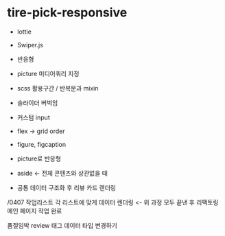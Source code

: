 # tire-pick-responsive

- lottie
- Swiper.js
- 반응형

- picture 미디어쿼리 지정
- scss 활용구간 / 반복문과 mixin
- 슬라이더 버벅임
- 커스텀 input
- flex -> grid order
- figure, figcaption
- picture로 반응형
- aside <- 전체 콘텐츠와 상관없을 때

- 공통 데이터 구조화 후 리뷰 카드 렌더링

/0407 작업리스트
각 리스트에 맞게 데이터 렌더링
<- 위 과정 모두 끝낸 후 리팩토링
메인 페이지 작업 완료

품절임박
review 태그 데이터 타입 변경하기
